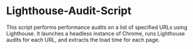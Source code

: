 # Lighthouse-Audit-Script
This script performs performance audits on a list of specified URLs using Lighthouse. It launches a headless instance of Chrome, runs Lighthouse audits for each URL, and extracts the load time for each page.
